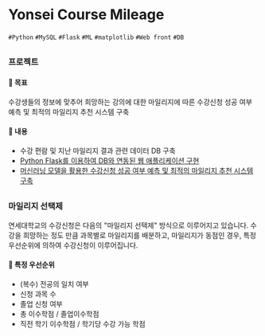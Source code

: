 # Yonsei Course Mileage

`#Python` `#MySQL` `#Flask` `#ML` `#matplotlib` `#Web front` `#DB`

## 

### 프로젝트

#### :triangular_flag_on_post: 목표

수강생들의 정보에 맞추어 희망하는 강의에 대한 마일리지에 따른 수강신청 성공 여부 예측 및 최적의 마일리지 추천 시스템 구축

#### :bookmark_tabs: 내용

- 수강 편람 및 지난 마일리지 결과 관련 데이터 DB 구축
- [Python Flask를 이용하여 DB와 연동된 웹 애플리케이션 구현](https://github.com/airotod/course-mileage-web)
- [머신러닝 모델을 활용한 수강신청 성공 여부 예측 및 최적의 마일리지 추천 시스템 구축](https://github.com/airotod/course-mileage-web)


## 

### 마일리지 선택제

연세대학교의 수강신청은 다음의 "마일리지 선택제" 방식으로 이루어지고 있습니다. 
수강을 희망하는 정도 만큼 과목별로 마일리지를 배분하고, 마일리지가 동점인 경우, 특정 우선순위에 의하여 수강신청이 이루어집니다.  

#### :key: 특정 우선순위
- (복수) 전공의 일치 여부
- 신청 과목 수
- 졸업 신청 여부
- 총 이수학점 / 졸업이수학점
- 직전 학기 이수학점 / 학기당 수강 가능 학점
